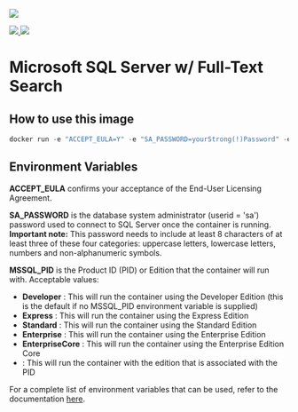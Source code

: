 [![](http://dockeri.co/image/cilerler/mssql-server-linux)](https://hub.docker.com/r/cilerler/mssql-server-linux)

<!-- ![](https://img.shields.io/badge/docker-cilerler%2Fmssql--server--linux-blue.svg?logo=docker) -->
[![](https://images.microbadger.com/badges/version/cilerler/mssql-server-linux:2017-CU20.svg) ![](https://images.microbadger.com/badges/image/cilerler/mssql-server-linux.svg)](https://microbadger.com/images/cilerler/mssql-server-linux "inspect on microbadger.com")


# Microsoft SQL Server w/ Full-Text Search

## How to use this image

```powershell
docker run -e "ACCEPT_EULA=Y" -e "SA_PASSWORD=yourStrong(!)Password" -e "MSSQL_AGENT_ENABLED=true" -e "MSSQL_ENABLE_HADR=0" -p 1433:1433 -d cilerler/mssql-server-linux:latest
```

## Environment Variables

**ACCEPT_EULA** confirms your acceptance of the End-User Licensing Agreement.

**SA_PASSWORD** is the database system administrator (userid = 'sa') password used to connect to SQL Server once the container is running. **Important note:** This password needs to include at least 8 characters of at least three of these four categories: uppercase letters, lowercase letters, numbers and non-alphanumeric symbols.

**MSSQL_PID** is the Product ID (PID) or Edition that the container will run with. Acceptable values:

- **Developer** : This will run the container using the Developer Edition (this is the default if no MSSQL_PID environment variable is supplied)
- **Express** : This will run the container using the Express Edition
- **Standard** : This will run the container using the Standard Edition
- **Enterprise** : This will run the container using the Enterprise Edition
- **EnterpriseCore** : This will run the container using the Enterprise Edition Core
- **<valid product id>** : This will run the container with the edition that is associated with the PID

For a complete list of environment variables that can be used, refer to the documentation [here](https://docs.microsoft.com/en-us/sql/linux/quickstart-install-connect-docker).
